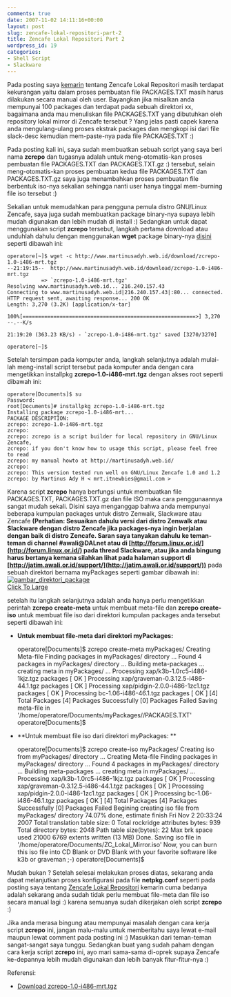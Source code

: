 ```yaml
---
comments: true
date: 2007-11-02 14:11:16+00:00
layout: post
slug: zencafe-lokal-repositori-part-2
title: Zencafe Lokal Repositori Part 2
wordpress_id: 19
categories:
- Shell Script
- Slackware
---
```


Pada posting saya [kemarin](http://martinusadyh.web.id/2007/10/11/zencafe-lokal-repositori/) tentang Zencafe Lokal Repositori masih terdapat kekurangan yaitu dalam proses pembuatan file PACKAGES.TXT masih harus dilakukan secara manual oleh user. Bayangkan jika misalkan anda mempunyai 100 packages dan terdapat pada sebuah direktori xx, bagaimana anda mau menuliskan file PACKAGES.TXT yang dibutuhkan oleh repository lokal mirror di Zencafe tersebut ? Yang jelas pasti capek karena anda mengulang-ulang proses ekstrak packages dan mengkopi isi dari file slack-desc kemudian mem-paste-nya pada file PACKAGES.TXT :)

Pada posting kali ini, saya sudah membuatkan sebuah script yang saya beri nama **zcrepo** dan tugasnya adalah untuk meng-otomatis-kan proses pembuatan file PACKAGES.TXT dan PACKAGES.TXT.gz :) tersebut, selain meng-otomatis-kan proses pembuatan kedua file PACKAGES.TXT dan PACKAGES.TXT.gz saya juga menambahkan proses pembuatan file berbentuk iso-nya sekalian sehingga nanti user hanya tinggal mem-burning file iso tersebut :)

<!-- more -->
Sekalian untuk memudahkan para pengguna pemula distro GNU/Linux Zencafe, saya juga sudah membuatkan package binary-nya supaya lebih mudah digunakan dan lebih mudah di install :) Sedangkan untuk dapat menggunakan script **zcrepo** tersebut, langkah pertama download atau unduhlah dahulu dengan menggunakan **wget** package binary-nya [disini](http://www.martinusadyh.web.id/download/zcrepo-1.0-i486-mrt.tgz) seperti dibawah ini:

    
    
    operatore[~]$ wget -c http://www.martinusadyh.web.id/download/zcrepo-1.0-i486-mrt.tgz
    --21:19:15--  http://www.martinusadyh.web.id/download/zcrepo-1.0-i486-mrt.tgz
               => `zcrepo-1.0-i486-mrt.tgz'
    Resolving www.martinusadyh.web.id... 216.240.157.43
    Connecting to www.martinusadyh.web.id|216.240.157.43|:80... connected.
    HTTP request sent, awaiting response... 200 OK
    Length: 3,270 (3.2K) [application/x-tar]
    
    100%[========================================================>] 3,270         --.--K/s
    
    21:19:20 (363.23 KB/s) - `zcrepo-1.0-i486-mrt.tgz' saved [3270/3270]
    
    operatore[~]$
    



Setelah tersimpan pada komputer anda, langkah selanjutnya adalah mulai-lah meng-install script tersebut pada komputer anda dengan cara mengetikkan installpkg **zcrepo-1.0-i486-mrt.tgz** dengan akses root seperti dibawah ini:

    
    
    operatore[Documents]$ su
    Password:
    root[Documents]# installpkg zcrepo-1.0-i486-mrt.tgz
    Installing package zcrepo-1.0-i486-mrt...
    PACKAGE DESCRIPTION:
    zcrepo: zcrepo-1.0-i486-mrt.tgz
    zcrepo:
    zcrepo: zcrepo is a script builder for local repository in GNU/Linux Zencafe,
    zcrepo: if you don't know how to usage this script, please feel free to read
    zcrepo: my manual howto at http://martinusadyh.web.id/
    zcrepo:
    zcrepo: This version tested run well on GNU/Linux Zencafe 1.0 and 1.2
    zcrepo: by Martinus Ady H < mrt.itnewbies@gmail.com >
    



Karena script **zcrepo** hanya berfungsi untuk membuatkan file PACKAGES.TXT, PACKAGES.TXT.gz dan file ISO maka cara penggunaannya sangat mudah sekali. Disini saya menganggap bahwa anda mempunyai beberapa kumpulan packages untuk distro Zenwalk, Slackware atau Zencafe **(Perhatian: Sesuaikan dahulu versi dari distro Zenwalk atau Slackware dengan distro Zencafe jika packages-nya ingin berjalan dengan baik di distro Zencafe. Saran saya tanyakan dahulu ke teman-teman di channel #awali@DALnet atau di [http://forum.linux.or.id/](http://forum.linux.or.id/) pada thread Slackware, atau jika anda bingung harus bertanya kemana silahkan lihat pada halaman support di [http://jatim.awali.or.id/support/](http://jatim.awali.or.id/support/))** pada sebuah direktori bernama myPackages seperti gambar dibawah ini:
[![gambar_direktori_package](http://farm3.static.flickr.com/2382/1826501397_636a7204bb_m.jpg)  
Click To Large](http://www.flickr.com/photos/10243554@N02/1826501397/)

setelah itu langkah selanjutnya adalah anda hanya perlu mengetikkan perintah **zcrepo create-meta** untuk membuat meta-file dan **zcrepo create-iso** untuk membuat file iso dari direktori kumpulan packages anda tersebut seperti dibawah ini:




  * **Untuk membuat file-meta dari direktori myPackages:**

    
    
    operatore[Documents]$ zcrepo create-meta myPackages/
    Creating Meta-file
    Finding packages in myPackages/ directory ...
    Found 4 packages in myPackages/ directory ...
    Building meta-packages ...
    creating meta in myPackages/ ...
    Processing xap/k3b-1.0rc5-i486-1kjz.tgz packages                        [ OK ]
    Processing xap/graveman-0.3.12.5-i486-44.1.tgz packages                 [ OK ]
    Processing xap/pidgin-2.0.0-i486-1zc1.tgz packages                      [ OK ]
    Processing bc-1.06-i486-46.1.tgz packages                       [ OK ]
    [4] Total Packages      [4] Packages Successfully       [0] Packages Failed
    Saving meta-file in '/home/operatore/Documents/myPackages//PACKAGES.TXT'
    operatore[Documents]$
    





  * **Untuk membuat file iso dari direktori myPackages: **

    
    
    operatore[Documents]$ zcrepo create-iso myPackages/
    Creating iso from myPackages/ directory ...
    Creating Meta-file
    Finding packages in myPackages/ directory ...
    Found 4 packages in myPackages/ directory ...
    Building meta-packages ...
    creating meta in myPackages/ ...
    Processing xap/k3b-1.0rc5-i486-1kjz.tgz packages                        [ OK ]
    Processing xap/graveman-0.3.12.5-i486-44.1.tgz packages                 [ OK ]
    Processing xap/pidgin-2.0.0-i486-1zc1.tgz packages                      [ OK ]
    Processing bc-1.06-i486-46.1.tgz packages                       [ OK ]
    [4] Total Packages      [4] Packages Successfully       [0] Packages Failed
    Begining creating iso file from myPackages/ directory
     74.07% done, estimate finish Fri Nov  2 20:33:24 2007
    Total translation table size: 0
    Total rockridge attributes bytes: 939
    Total directory bytes: 2048
    Path table size(bytes): 22
    Max brk space used 21000
    6769 extents written (13 MB)
    Done.
    Saving iso file in '/home/operatore/Documents/ZC_Lokal_Mirror.iso'
    Now, you can burn this iso file into CD Blank or DVD Blank with
    your favorite software like k3b or graveman ;-)
    operatore[Documents]$
    





Mudah bukan ? Setelah selesai melakukan proses diatas, sekarang anda dapat melanjutkan proses konfigurasi pada file **netpkg.conf** seperti pada posting saya tentang [Zencafe Lokal Repositori](http://martinusadyh.web.id/2007/10/11/zencafe-lokal-repositori/) kemarin cuma bedanya adalah sekarang anda sudah tidak perlu membuat file-meta dan file iso secara manual lagi :) karena semuanya sudah dikerjakan oleh script **zcrepo** :)

Jika anda merasa bingung atau mempunyai masalah dengan cara kerja script **zcrepo** ini, jangan malu-malu untuk memberitahu saya lewat e-mail maupun lewat comment pada posting ini :) Masukkan dari teman-teman sangat-sangat saya tunggu. Sedangkan buat yang sudah paham dengan cara kerja script **zcrepo** ini, ayo mari sama-sama di-oprek supaya Zencafe ke-depannya lebih mudah digunakan dan lebih banyak fitur-fitur-nya :)

Referensi:
- [Download zcrepo-1.0-i486-mrt.tgz](http://www.martinusadyh.web.id/download/zcrepo-1.0-i486-mrt.tgz)
